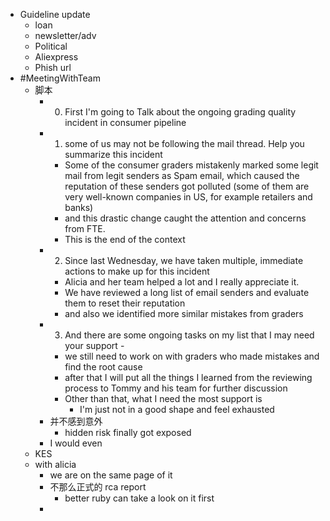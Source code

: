 - Guideline update
	- loan
	- newsletter/adv
	- Political
	- Aliexpress
	- Phish url
- #MeetingWithTeam
	- 脚本
		- 0. First I'm going to Talk about the ongoing grading quality incident in consumer pipeline
		- 1. some of us may not be following the mail thread. 
		  Help you summarize this incident
			- Some of the consumer graders mistakenly marked some legit mail from legit senders as Spam email, which caused the reputation of these senders got polluted (some of them are very well-known companies in US, for example retailers and banks)
			- and this drastic change caught the attention and concerns from FTE.
			- This is the end of the context
		- 2. Since last Wednesday, we have taken multiple, immediate actions to make up for this incident
			- Alicia and her team helped a lot and I really appreciate it.
			- We have reviewed a long list of email senders and evaluate them to reset their reputation
			- and also we identified more similar mistakes from graders
		- 3. And there are some ongoing tasks on my list that I may need your support -
			- we still need to work on with graders who made mistakes and find the root cause
			- after that I will put all the things I learned from the reviewing process to Tommy and his team for further discussion
			- Other than that, what I need the most support is
				- I'm just not in a good shape and feel exhausted
		- 并不感到意外
			- hidden risk finally got exposed
		- I would even
	- KES
	- with alicia
		- we are on the same page of it
		- 不那么正式的 rca report
			- better ruby can take a look on it  first
		-